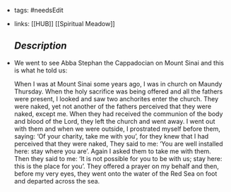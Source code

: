 - tags: #needsEdit
- links: [[HUB]] [[Spiritual Meadow]] 
  
  *Description*
  ---
- We went to see Abba Stephan the Cappadocian on Mount Sinai and this is what he told us:  
   
  When I was at Mount Sinai some years ago, I was in church on Maundy Thursday. When the holy sacrifice was being offered and all the fathers were present, I looked and saw two anchorites enter the church. They were naked, yet not another of the fathers perceived that they were naked, except me. When they had received the communion of the body and blood of the Lord, they left the church and went away. I went out with them and when we were outside, I prostrated myself before them, saying: ‘Of your charity, take me with you’, for they knew that I had perceived that they were naked, They said to me: ‘You are well installed here: stay where you are’. Again I asked them to take me with them. Then they said to me: ‘It is not possible for you to be with us; stay here: this is the place for you’. They offered a prayer on my behalf and then, before my very eyes, they went onto the water of the Red Sea on foot and departed across the sea.